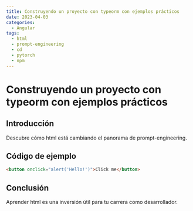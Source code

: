 ```yaml
---
title: Construyendo un proyecto con typeorm con ejemplos prácticos
date: 2023-04-03
categories:
  - Angular
tags:
  - html
  - prompt-engineering
  - cd
  - pytorch
  - npm
---
```


# Construyendo un proyecto con typeorm con ejemplos prácticos

## Introducción

Descubre cómo html está cambiando el panorama de prompt-engineering.

## Código de ejemplo

```html
<button onclick="alert('Hello!')">Click me</button>
```

## Conclusión

Aprender html es una inversión útil para tu carrera como desarrollador.